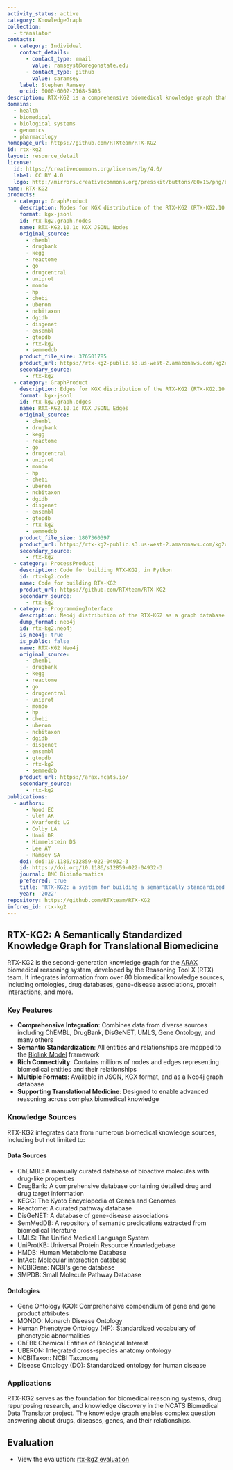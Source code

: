 ```yaml
---
activity_status: active
category: KnowledgeGraph
collection:
  - translator
contacts:
  - category: Individual
    contact_details:
      - contact_type: email
        value: ramseyst@oregonstate.edu
      - contact_type: github
        value: saramsey
    label: Stephen Ramsey
    orcid: 0000-0002-2168-5403
description: RTX-KG2 is a comprehensive biomedical knowledge graph that integrates information from over 80 structured knowledge sources into a semantically standardized model, supporting translational biomedicine and the ARAX biomedical reasoning system.
domains:
  - health
  - biomedical
  - biological systems
  - genomics
  - pharmacology
homepage_url: https://github.com/RTXteam/RTX-KG2
id: rtx-kg2
layout: resource_detail
license:
  id: https://creativecommons.org/licenses/by/4.0/
  label: CC BY 4.0
  logo: http://mirrors.creativecommons.org/presskit/buttons/80x15/png/by.png
name: RTX-KG2
products:
  - category: GraphProduct
    description: Nodes for KGX distribution of the RTX-KG2 (RTX-KG2.10.1c)
    format: kgx-jsonl
    id: rtx-kg2.graph.nodes
    name: RTX-KG2.10.1c KGX JSONL Nodes
    original_source:
      - chembl
      - drugbank
      - kegg
      - reactome
      - go
      - drugcentral
      - uniprot
      - mondo
      - hp
      - chebi
      - uberon
      - ncbitaxon
      - dgidb
      - disgenet
      - ensembl
      - gtopdb
      - rtx-kg2
      - semmeddb
    product_file_size: 376501785
    product_url: https://rtx-kg2-public.s3.us-west-2.amazonaws.com/kg2c-2.10.1-v1.0-nodes.jsonl.gz
    secondary_source:
      - rtx-kg2
  - category: GraphProduct
    description: Edges for KGX distribution of the RTX-KG2 (RTX-KG2.10.1c)
    format: kgx-jsonl
    id: rtx-kg2.graph.edges
    name: RTX-KG2.10.1c KGX JSONL Edges
    original_source:
      - chembl
      - drugbank
      - kegg
      - reactome
      - go
      - drugcentral
      - uniprot
      - mondo
      - hp
      - chebi
      - uberon
      - ncbitaxon
      - dgidb
      - disgenet
      - ensembl
      - gtopdb
      - rtx-kg2
      - semmeddb
    product_file_size: 1807360397
    product_url: https://rtx-kg2-public.s3.us-west-2.amazonaws.com/kg2c-2.10.1-v1.0-edges.jsonl.gz
    secondary_source:
      - rtx-kg2
  - category: ProcessProduct
    description: Code for building RTX-KG2, in Python
    id: rtx-kg2.code
    name: Code for building RTX-KG2
    product_url: https://github.com/RTXteam/RTX-KG2
    secondary_source:
      - rtx-kg2
  - category: ProgrammingInterface
    description: Neo4j distribution of the RTX-KG2 as a graph database
    dump_format: neo4j
    id: rtx-kg2.neo4j
    is_neo4j: true
    is_public: false
    name: RTX-KG2 Neo4j
    original_source:
      - chembl
      - drugbank
      - kegg
      - reactome
      - go
      - drugcentral
      - uniprot
      - mondo
      - hp
      - chebi
      - uberon
      - ncbitaxon
      - dgidb
      - disgenet
      - ensembl
      - gtopdb
      - rtx-kg2
      - semmeddb
    product_url: https://arax.ncats.io/
    secondary_source:
      - rtx-kg2
publications:
  - authors:
      - Wood EC
      - Glen AK
      - Kvarfordt LG
      - Colby LA
      - Unni DR
      - Himmelstein DS
      - Lee AY
      - Ramsey SA
    doi: doi:10.1186/s12859-022-04932-3
    id: https://doi.org/10.1186/s12859-022-04932-3
    journal: BMC Bioinformatics
    preferred: true
    title: 'RTX-KG2: a system for building a semantically standardized knowledge graph for translational biomedicine'
    year: '2022'
repository: https://github.com/RTXteam/RTX-KG2
infores_id: rtx-kg2
---
```


## RTX-KG2: A Semantically Standardized Knowledge Graph for Translational Biomedicine

RTX-KG2 is the second-generation knowledge graph for the [ARAX](https://github.com/RTXteam/RTX) biomedical reasoning system, developed by the Reasoning Tool X (RTX) team. It integrates information from over 80 biomedical knowledge sources, including ontologies, drug databases, gene-disease associations, protein interactions, and more.

### Key Features

- **Comprehensive Integration**: Combines data from diverse sources including ChEMBL, DrugBank, DisGeNET, UMLS, Gene Ontology, and many others
- **Semantic Standardization**: All entities and relationships are mapped to the [Biolink Model](https://biolink.github.io/biolink-model/) framework
- **Rich Connectivity**: Contains millions of nodes and edges representing biomedical entities and their relationships
- **Multiple Formats**: Available in JSON, KGX format, and as a Neo4j graph database
- **Supporting Translational Medicine**: Designed to enable advanced reasoning across complex biomedical knowledge

### Knowledge Sources

RTX-KG2 integrates data from numerous biomedical knowledge sources, including but not limited to:

#### Data Sources
- ChEMBL: A manually curated database of bioactive molecules with drug-like properties
- DrugBank: A comprehensive database containing detailed drug and drug target information
- KEGG: The Kyoto Encyclopedia of Genes and Genomes
- Reactome: A curated pathway database
- DisGeNET: A database of gene-disease associations
- SemMedDB: A repository of semantic predications extracted from biomedical literature
- UMLS: The Unified Medical Language System
- UniProtKB: Universal Protein Resource Knowledgebase
- HMDB: Human Metabolome Database
- IntAct: Molecular interaction database
- NCBIGene: NCBI's gene database
- SMPDB: Small Molecule Pathway Database

#### Ontologies
- Gene Ontology (GO): Comprehensive compendium of gene and gene product attributes
- MONDO: Monarch Disease Ontology
- Human Phenotype Ontology (HP): Standardized vocabulary of phenotypic abnormalities
- ChEBI: Chemical Entities of Biological Interest
- UBERON: Integrated cross-species anatomy ontology
- NCBITaxon: NCBI Taxonomy
- Disease Ontology (DO): Standardized ontology for human disease

### Applications

RTX-KG2 serves as the foundation for biomedical reasoning systems, drug repurposing research, and knowledge discovery in the NCATS Biomedical Data Translator project. The knowledge graph enables complex question answering about drugs, diseases, genes, and their relationships.

## Evaluation

- View the evaluation: [rtx-kg2 evaluation](rtx-kg2_eval.html)
